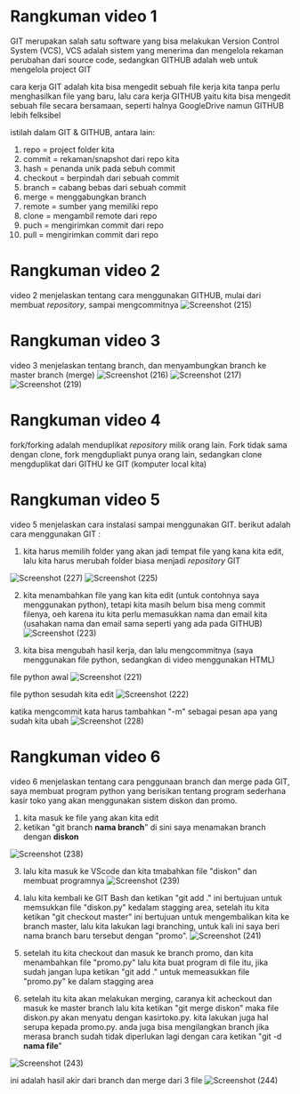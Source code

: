 # Rangkuman video 1
GIT merupakan salah satu software yang bisa melakukan Version Control System (VCS), VCS adalah sistem yang menerima dan mengelola rekaman perubahan dari source code, sedangkan GITHUB adalah web untuk mengelola project GIT

cara kerja GIT adalah kita bisa mengedit sebuah file kerja kita tanpa perlu menghasilkan file yang baru, lalu cara kerja GITHUB yaitu kita bisa mengedit sebuah file secara bersamaan, seperti halnya GoogleDrive namun GITHUB lebih felksibel 

istilah dalam GIT & GITHUB, antara lain:
1. repo = project folder kita
2. commit = rekaman/snapshot dari repo kita 
3. hash = penanda unik pada sebuh commit
4. checkout = berpindah dari sebuah commit
5. branch = cabang bebas dari sebuah commit
6. merge = menggabungkan branch 
7. remote = sumber yang memiliki repo
8. clone = mengambil remote dari repo
9. puch = mengirimkan commit dari repo
10. pull = mengirimkan commit dari repo 

# Rangkuman video 2
video 2 menjelaskan tentang cara menggunakan GITHUB, mulai dari membuat *repository*, sampai mengcommitnya 
![Screenshot (215)](https://user-images.githubusercontent.com/123804483/215266320-b1f0f189-4ca2-41dc-a044-d240981a98cb.png)

# Rangkuman video 3
video 3 menjelaskan tentang branch, dan menyambungkan branch ke master branch (merge)
![Screenshot (216)](https://user-images.githubusercontent.com/123804483/215268795-a80ff6ee-2684-4f8b-a695-812768ee8d6a.png)
![Screenshot (217)](https://user-images.githubusercontent.com/123804483/215268827-a32c9774-11c3-4bd9-aeb0-8177a58fb996.png)
![Screenshot (219)](https://user-images.githubusercontent.com/123804483/215269001-98c86344-a23d-466e-83fa-85f41e654701.png)

# Rangkuman video 4
fork/forking adalah menduplikat *repository* milik orang lain. Fork tidak sama dengan clone, fork mengdupliakt punya orang lain, sedangkan clone mengduplikat dari GITHU ke GIT (komputer local kita)

# Rangkuman video 5
video 5 menjelaskan cara instalasi sampai menggunakan GIT.
berikut adalah cara menggunakan GIT :
1. kita harus memilih folder yang akan jadi tempat file yang kana kita edit, lalu kita harus merubah folder biasa menjadi *repository* GIT

![Screenshot (227)](https://user-images.githubusercontent.com/123804483/215294660-dfa9cf97-decc-4135-a5eb-5007351b98dd.png)
![Screenshot (225)](https://user-images.githubusercontent.com/123804483/215294743-6d11a4cd-2205-481a-b93e-8ee7bb925144.png)

2. kita menambahkan file yang kan kita edit (untuk contohnya saya menggunakan python), tetapi kita masih belum bisa meng commit filenya, oeh karena itu kita perlu memasukkan nama dan email kita (usahakan nama dan email sama seperti yang ada pada GITHUB)
![Screenshot (223)](https://user-images.githubusercontent.com/123804483/215295162-83c35aa3-6f80-4ca4-a593-a8372d5fb16e.png)

3. kita bisa mengubah hasil kerja, dan lalu mengcommitnya (saya menggunakan file python, sedangkan di video menggunakan HTML) 

file python awal
![Screenshot (221)](https://user-images.githubusercontent.com/123804483/215295328-bd9996ee-9413-473f-adb3-f072693f508d.png)

file python sesudah kita edit 
![Screenshot (222)](https://user-images.githubusercontent.com/123804483/215295399-c4c6157f-7bcb-4a82-9b18-236ee30eac8f.png)

katika mengcommit kata harus tambahkan "-m" sebagai pesan apa yang sudah kita ubah 
![Screenshot (228)](https://user-images.githubusercontent.com/123804483/215295494-4043e09f-c486-4e84-a3f2-8e6e59440dc3.png)

# Rangkuman video 6
video 6 menjelaskan tentang cara penggunaan branch dan merge pada GIT, saya membuat program python yang berisikan tentang program sederhana kasir toko yang akan menggunakan sistem diskon dan promo.
1. kita masuk ke file yang akan kita edit
2. ketikan "git branch **nama branch**" di sini saya menamakan branch dengan **diskon**

![Screenshot (238)](https://user-images.githubusercontent.com/123804483/215303807-5a65336a-0005-4fab-a8f7-7f0d714fe282.png)

3. lalu kita masuk ke VScode dan kita tmabahkan file "diskon" dan membuat programnya 
![Screenshot (239)](https://user-images.githubusercontent.com/123804483/215303979-2e780d9b-3b92-4b83-a939-85ed2897962b.png)

4. lalu kita kembali ke GIT Bash dan ketikan "git add ." ini bertujuan untuk memsukkan file "diskon.py" kedalam stagging area, setelah itu kita ketikan "git checkout master" ini bertujuan untuk mengembalikan kita ke branch master, lalu kita lakukan lagi branching, untuk kali ini saya beri nama branch baru tersebut dengan "promo".
![Screenshot (241)](https://user-images.githubusercontent.com/123804483/215304377-991599c1-300c-4318-9b16-7ecbc275e836.png)
  
5. setelah itu kita checkout dan masuk ke branch promo, dan kita menambahkan file "promo.py" lalu kita buat program di file itu, jika sudah jangan lupa ketikan "git add ." untuk memeasukkan file  "promo.py" ke dalam stagging area 
6. setelah itu kita akan melakukan merging, caranya kit acheckout dan masuk ke master branch lalu kita ketikan "git merge diskon" maka file diskon.py akan menyatu dengan kasirtoko.py. kita lakukan juga hal serupa kepada promo.py. anda juga bisa mengilangkan branch jika merasa branch sudah tidak diperlukan lagi dengan cara ketikan "git -d **nama file**"

![Screenshot (243)](https://user-images.githubusercontent.com/123804483/215304615-4ff2d95d-0db2-4d73-803f-85adc94845a7.png)

ini adalah hasil akir dari branch dan merge dari 3 file
![Screenshot (244)](https://user-images.githubusercontent.com/123804483/215304619-a350d1f7-2005-40f3-b75f-3c5969263250.png)
